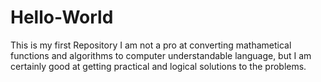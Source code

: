 # Hello-World
This is my first  Repository
I am not a pro at converting mathametical functions and algorithms to computer understandable language, but I am  certainly good at getting practical and logical solutions to the problems.
